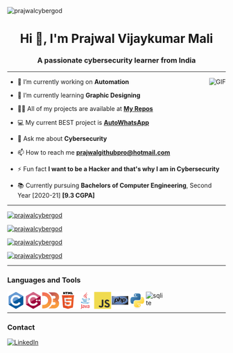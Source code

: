 <p align="left"> <img src="https://komarev.com/ghpvc/?username=prajwalcybergod&label=Profile%20views&color=0e75b6&style=flat&theme=radical" alt="prajwalcybergod" /> </p>
<h1 align="center">Hi 👋, I'm Prajwal Vijaykumar Mali</h1>
<h3 align="center">A passionate cybersecurity learner from India</h3>

---

<img align="right" height='200px' alt="GIF" src="https://media3.giphy.com/media/115BJle6N2Av0A/200w.webp?cid=ecf05e476ee2eppr5h22932iixxzms1dwwnvp7qq3m71nxvh&rid=200w.webp&ct=g" />

- 🔭 I’m currently working on **Automation**

- 🌱 I’m currently learning **Graphic Designing**

- 👨‍💻 All of my projects are available at [**My Repos**](https://github.com/PrajwalCyberGod?tab=repositories)

- 💻 My current BEST project is [**AutoWhatsApp**](https://github.com/PrajwalCyberGod/AutoWhatsApp)

- 💬 Ask me about **Cybersecurity**

- 📫 How to reach me **prajwalgithubpro@hotmail.com**

- ⚡ Fun fact **I want to be a Hacker and that's why I am in Cybersecurity**

- 📚 Currently pursuing **Bachelors of Computer Engineering**, Second Year [2020-21] **[9.3 CGPA]**

---

<!--
![Readme Card](https://github-readme-stats.vercel.app/api?username=prajwalcybergod&show_icons=true&locale=en&theme=tokyonight) 
[![Readme Card](https://github-readme-stats.vercel.app/api/pin/?username=prajwalcybergod&repo=crypto&show_owner&theme=tokyonight)](https://github.com/PrajwalCyberGod/crypto)
![Readme Card](https://github-readme-stats.vercel.app/api/top-langs?username=prajwalcybergod&show_icons=true&locale=en&layout=compact&theme=tokyonight) 
-->

<p><a href="https://github-readme-stats.vercel.app/api?username=prajwalcybergod&show_icons=true&locale=en&theme=tokyonight"><img src="https://github-readme-stats.vercel.app/api?username=prajwalcybergod&show_icons=true&locale=en&theme=tokyonight" alt="prajwalcybergod"/></a>

<a href="https://github.com/PrajwalCyberGod/crypto"><img src="https://github-readme-stats.vercel.app/api/pin/?username=prajwalcybergod&repo=crypto&show_owner&theme=tokyonight" alt="prajwalcybergod"/></a>

<a href="https://github-readme-stats.vercel.app/api/top-langs?username=prajwalcybergod&show_icons=true&locale=en&layout=compact&theme=tokyonight"><img src="https://github-readme-stats.vercel.app/api/top-langs?username=prajwalcybergod&show_icons=true&locale=en&layout=compact&theme=tokyonight" alt="prajwalcybergod"/></a></p>

<p> <a href="https://github.com/ryo-ma/github-profile-trophy"><img src="https://github-profile-trophy.vercel.app/?username=prajwalcybergod&column=7&margin-w=15&theme=darkhub" alt="prajwalcybergod" /></a> </p>

---

<h3>Languages and Tools</h3>

<p> 
  
<a href="https://www.cprogramming.com/" target="_blank"> 
<img align="left" src="https://raw.githubusercontent.com/devicons/devicon/master/icons/c/c-original.svg" alt="c" width="40" height="40"/> </a> 
  
<a href="https://www.w3schools.com/cpp/" target="_blank">   
<img align="left" src="https://raw.githubusercontent.com/devicons/devicon/master/icons/cplusplus/cplusplus-original.svg" alt="cplusplus" width="40" height="40"/> </a> 

<a href="https://d3js.org/" target="_blank"> <img align="left" src="https://raw.githubusercontent.com/devicons/devicon/master/icons/d3js/d3js-original.svg" alt="d3js" width="40" height="40"/> </a> 

<a href="https://www.w3.org/html/" target="_blank"> <img align="left" src="https://raw.githubusercontent.com/devicons/devicon/master/icons/html5/html5-original-wordmark.svg" alt="html5" width="40" height="40"/> </a> 

<a href="https://www.java.com" target="_blank"> <img align="left" src="https://raw.githubusercontent.com/devicons/devicon/master/icons/java/java-original-wordmark.svg" alt="java" width="40" height="40"/> </a> 

<a href="https://developer.mozilla.org/en-US/docs/Web/JavaScript" target="_blank"> <img align="left" src="https://raw.githubusercontent.com/devicons/devicon/master/icons/javascript/javascript-original.svg" alt="javascript" width="40" height="40"/> </a> 

<a href="https://www.php.net" target="_blank"> <img align="left" src="https://raw.githubusercontent.com/devicons/devicon/master/icons/php/php-original.svg" alt="php" width="40" height="40"/> </a> 

<a href="https://www.python.org" target="_blank"> <img align="left" src="https://raw.githubusercontent.com/devicons/devicon/master/icons/python/python-original.svg" alt="python" width="40" height="40"/> </a> 

<a href="https://www.sqlite.org/" target="_blank"> <img align="left" src="https://www.vectorlogo.zone/logos/sqlite/sqlite-icon.svg" alt="sqlite" width="40" height="40"/> </a> 

</p>

<br>

<br>

---

<h3>Contact</h3>

[![LinkedIn][linkedin-shield]][linkedin-url]

[linkedin-url]: https://linkedin.com/in/prajwalmali

[linkedin-shield]: https://img.shields.io/badge/-LinkedIn-black.svg?style=for-the-badge&logo=linkedin&colorB=069

